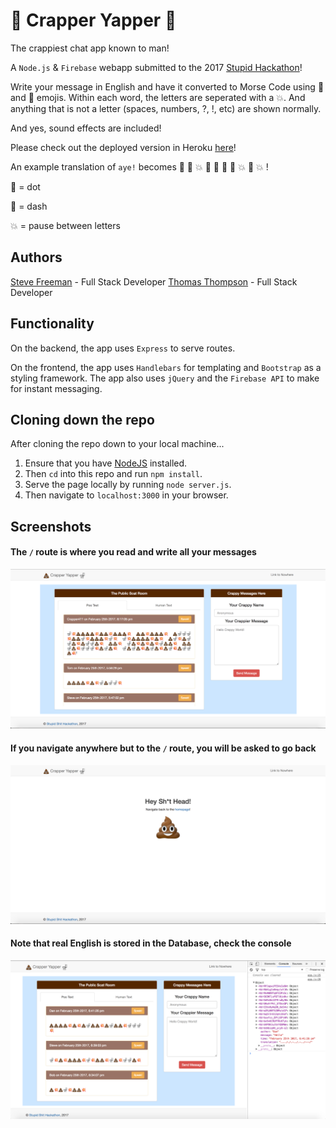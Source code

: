 # :poop: Crapper Yapper :toilet:
The crappiest chat app known to man!

A `Node.js` &amp; `Firebase` webapp submitted to the 2017 [Stupid Hackathon](http://www.stupidhackathon.com/)! 

Write your message in English and have it converted to Morse Code using :poop: and :toilet: emojis. Within each word, the letters are seperated with a :boom:. And anything that is not a letter (spaces, numbers, ?, !, etc) are shown normally. 

And yes, sound effects are included!

Please check out the deployed version in Heroku [here](http://crapper-yapper.herokuapp.com/)!

An example translation of `aye!` becomes :poop: :toilet: :boom: :toilet: :poop: :toilet: :toilet: :boom: :poop: :boom: !

:poop: = dot

:toilet: = dash

:boom: = pause between letters


## Authors
[Steve Freeman](https://github.com/sfreeman422) - Full Stack Developer
[Thomas Thompson](https://github.com/tomtom28) - Full Stack Developer


## Functionality
On the backend, the app uses `Express` to serve routes.

On the frontend, the app uses `Handlebars` for templating and `Bootstrap` as a styling framework. The app also uses `jQuery` and the `Firebase API` to make for instant messaging.


## Cloning down the repo
After cloning the repo down to your local machine...
  1. Ensure that you have [NodeJS](https://nodejs.org/en/) installed.
  2. Then `cd` into this repo and run `npm install`.
  4. Serve the page locally by running `node server.js`.
  5. Then navigate to `localhost:3000` in your browser.


## Screenshots
#### The `/` route is where you read and write all your messages
![Home Page](/screenshots/index-page.png)

#### If you navigate anywhere but to the `/` route, you will be asked to go back
![Nowhere Page](/screenshots/nowhere-page.png)

#### Note that real English is stored in the Database, check the console
![Console Log](/screenshots/console-log.png)

